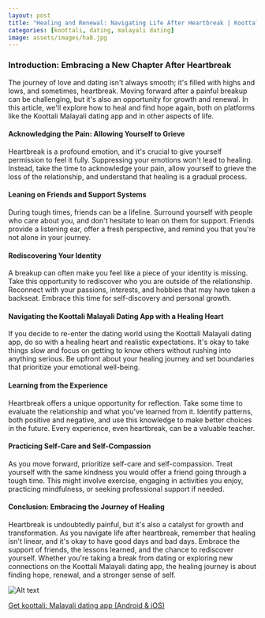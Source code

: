 ```yaml
---
layout: post
title: "Healing and Renewal: Navigating Life After Heartbreak | Koottali: Malayali Dating App "
categories: [koottali, dating, malayali dating]
image: assets/images/ha8.jpg
---
```


### Introduction: Embracing a New Chapter After Heartbreak

The journey of love and dating isn't always smooth; it's filled with highs and lows, and sometimes, heartbreak. Moving forward after a painful breakup can be challenging, but it's also an opportunity for growth and renewal. In this article, we'll explore how to heal and find hope again, both on platforms like the Koottali Malayali dating app and in other aspects of life.

#### Acknowledging the Pain: Allowing Yourself to Grieve

Heartbreak is a profound emotion, and it's crucial to give yourself permission to feel it fully. Suppressing your emotions won't lead to healing. Instead, take the time to acknowledge your pain, allow yourself to grieve the loss of the relationship, and understand that healing is a gradual process.

#### Leaning on Friends and Support Systems

During tough times, friends can be a lifeline. Surround yourself with people who care about you, and don't hesitate to lean on them for support. Friends provide a listening ear, offer a fresh perspective, and remind you that you're not alone in your journey.

#### Rediscovering Your Identity

A breakup can often make you feel like a piece of your identity is missing. Take this opportunity to rediscover who you are outside of the relationship. Reconnect with your passions, interests, and hobbies that may have taken a backseat. Embrace this time for self-discovery and personal growth.

#### Navigating the Koottali Malayali Dating App with a Healing Heart

If you decide to re-enter the dating world using the Koottali Malayali dating app, do so with a healing heart and realistic expectations. It's okay to take things slow and focus on getting to know others without rushing into anything serious. Be upfront about your healing journey and set boundaries that prioritize your emotional well-being.

#### Learning from the Experience

Heartbreak offers a unique opportunity for reflection. Take some time to evaluate the relationship and what you've learned from it. Identify patterns, both positive and negative, and use this knowledge to make better choices in the future. Every experience, even heartbreak, can be a valuable teacher.

#### Practicing Self-Care and Self-Compassion

As you move forward, prioritize self-care and self-compassion. Treat yourself with the same kindness you would offer a friend going through a tough time. This might involve exercise, engaging in activities you enjoy, practicing mindfulness, or seeking professional support if needed.

#### Conclusion: Embracing the Journey of Healing

Heartbreak is undoubtedly painful, but it's also a catalyst for growth and transformation. As you navigate life after heartbreak, remember that healing isn't linear, and it's okay to have good days and bad days. Embrace the support of friends, the lessons learned, and the chance to rediscover yourself. Whether you're taking a break from dating or exploring new connections on the Koottali Malayali dating app, the healing journey is about finding hope, renewal, and a stronger sense of self.

![Alt text](/koottali.com.github.io/assets/images/in1.jpg "a title")

[Get koottali: Malayali dating app (Android & iOS)](https://emwavetech.com/get-koottali/)
